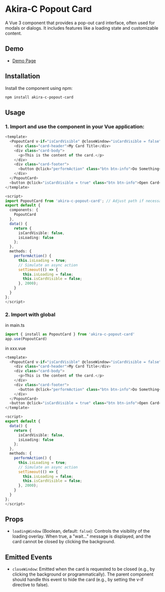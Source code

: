 # Akira-C Popout Card

A Vue 3 component that provides a pop-out card interface, often used for modals or dialogs. It includes features like a loading state and customizable content.

## Demo
 * [Demo Page](https://man4781747.github.io/Vue3__PopoutCard__Demo/)

## Installation

Install the component using npm:

```bash
npm install akira-c-popout-card
```

## Usage

### 1. Import and use the component in your Vue application:

```typescript
<template>
  <PopoutCard v-if="isCardVisible" @closeWindow="isCardVisible = false" :loadingWindow="isLoading">
    <div class="card-header">My Card Title</div>
    <div class="card-body">
      <p>This is the content of the card.</p>
    </div>
    <div class="card-footer">
      <button @click="performAction" class="btn btn-info">Do Something</button>
    </div>
  </PopoutCard>
  <button @click="isCardVisible = true" class="btn btn-info">Open Card</button>
</template>

<script>
import PopoutCard from 'akira-c-popout-card'; // Adjust path if necessary if used locally
export default {
  components: {
    PopoutCard
  },
  data() {
    return {
      isCardVisible: false,
      isLoading: false
    };
  },
  methods: {
    performAction() {
      this.isLoading = true;
      // Simulate an async action
      setTimeout(() => {
        this.isLoading = false;
        this.isCardVisible = false;
      }, 2000);
    }
  }
};
</script>
```

### 2. Import with global

in main.ts
```typescript
import { install as PopoutCard } from 'akira-c-popout-card'
app.use(PopoutCard)
```

in xxx.vue
```typescript
<template>
  <PopoutCard v-if="isCardVisible" @closeWindow="isCardVisible = false" :loadingWindow="isLoading">
    <div class="card-header">My Card Title</div>
    <div class="card-body">
      <p>This is the content of the card.</p>
    </div>
    <div class="card-footer">
      <button @click="performAction" class="btn btn-info">Do Something</button>
    </div>
  </PopoutCard>
  <button @click="isCardVisible = true" class="btn btn-info">Open Card</button>
</template>

<script>
export default {
  data() {
    return {
      isCardVisible: false,
      isLoading: false
    };
  },
  methods: {
    performAction() {
      this.isLoading = true;
      // Simulate an async action
      setTimeout(() => {
        this.isLoading = false;
        this.isCardVisible = false;
      }, 2000);
    }
  }
};
</script>
```

## Props

- `loadingWindow` (Boolean, default: `false`): Controls the visibility of the loading overlay. When true, a "wait..." message is displayed, and the card cannot be closed by clicking the background.

## Emitted Events

- `closeWindow`: Emitted when the card is requested to be closed (e.g., by clicking the background or programmatically). The parent component should handle this event to hide the card (e.g., by setting the v-if directive to false).
